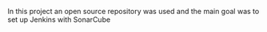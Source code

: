 In this project an open source repository was used and the main goal was to set up Jenkins with SonarCube
